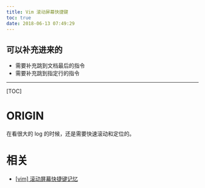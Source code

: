 ```yaml
---
title: Vim 滚动屏幕快捷键
toc: true
date: 2018-06-13 07:49:29
---
```

## 可以补充进来的

* 需要补充跳到文档最后的指令
* 需要补充跳到指定行的指令

---

[TOC]

# ORIGIN

在看很大的 log 的时候，还是需要快速滚动和定位的。









# 相关

* [[vim] 滚动屏幕快捷键记忆](https://blog.csdn.net/weixin_36210698/article/details/72874465)